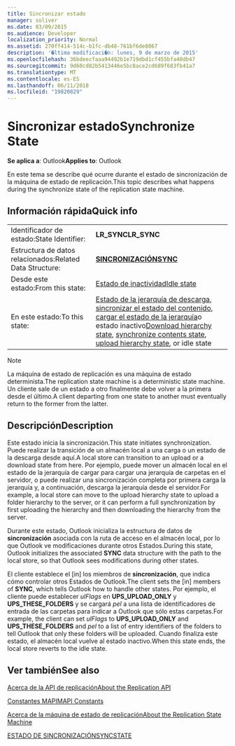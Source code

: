 ```yaml
---
title: Sincronizar estado
manager: soliver
ms.date: 03/09/2015
ms.audience: Developer
localization_priority: Normal
ms.assetid: 270ff414-514c-b1fc-db48-761bf6de8867
description: '�ltima modificaci�n: lunes, 9 de marzo de 2015'
ms.openlocfilehash: 36bdeecfaaa94492b1e719dbd1cf455bfa40db47
ms.sourcegitcommit: 9d60cd82b5413446e5bc8ace2cd689f683fb41a7
ms.translationtype: MT
ms.contentlocale: es-ES
ms.lasthandoff: 06/11/2018
ms.locfileid: "19820829"
---
```

# <a name="synchronize-state"></a><span data-ttu-id="4787c-103">Sincronizar estado</span><span class="sxs-lookup"><span data-stu-id="4787c-103">Synchronize State</span></span>

  
  
<span data-ttu-id="4787c-104">**Se aplica a**: Outlook</span><span class="sxs-lookup"><span data-stu-id="4787c-104">**Applies to**: Outlook</span></span> 
  
 <span data-ttu-id="4787c-105">En este tema se describe qué ocurre durante el estado de sincronización de la máquina de estado de replicación.</span><span class="sxs-lookup"><span data-stu-id="4787c-105">This topic describes what happens during the synchronize state of the replication state machine.</span></span> 
  
## <a name="quick-info"></a><span data-ttu-id="4787c-106">Información rápida</span><span class="sxs-lookup"><span data-stu-id="4787c-106">Quick info</span></span>

|||
|:-----|:-----|
|<span data-ttu-id="4787c-107">Identificador de estado:</span><span class="sxs-lookup"><span data-stu-id="4787c-107">State Identifier:</span></span>  <br/> |<span data-ttu-id="4787c-108">**LR_SYNC**</span><span class="sxs-lookup"><span data-stu-id="4787c-108">**LR_SYNC**</span></span> <br/> |
|<span data-ttu-id="4787c-109">Estructura de datos relacionados:</span><span class="sxs-lookup"><span data-stu-id="4787c-109">Related Data Structure:</span></span>  <br/> |<span data-ttu-id="4787c-110">**[SINCRONIZACIÓN](sync.md)**</span><span class="sxs-lookup"><span data-stu-id="4787c-110">**[SYNC](sync.md)**</span></span> <br/> |
|<span data-ttu-id="4787c-111">Desde este estado:</span><span class="sxs-lookup"><span data-stu-id="4787c-111">From this state:</span></span>  <br/> |[<span data-ttu-id="4787c-112">Estado de inactividad</span><span class="sxs-lookup"><span data-stu-id="4787c-112">Idle state</span></span>](idle-state.md) <br/> |
|<span data-ttu-id="4787c-113">En este estado:</span><span class="sxs-lookup"><span data-stu-id="4787c-113">To this state:</span></span>  <br/> |<span data-ttu-id="4787c-114">[Estado de la jerarquía de descarga](download-hierarchy-state.md), [sincronizar el estado del contenido](synchronize-contents-state.md), [cargar el estado de la jerarquía](upload-hierarchy-state.md)o estado inactivo</span><span class="sxs-lookup"><span data-stu-id="4787c-114">[Download hierarchy state](download-hierarchy-state.md), [synchronize contents state](synchronize-contents-state.md), [upload hierarchy state](upload-hierarchy-state.md), or idle state</span></span>  <br/> |
   
> [!NOTE]
> <span data-ttu-id="4787c-115">La máquina de estado de replicación es una máquina de estado determinista.</span><span class="sxs-lookup"><span data-stu-id="4787c-115">The replication state machine is a deterministic state machine.</span></span> <span data-ttu-id="4787c-116">Un cliente sale de un estado a otro finalmente debe volver a la primera desde el último.</span><span class="sxs-lookup"><span data-stu-id="4787c-116">A client departing from one state to another must eventually return to the former from the latter.</span></span> 
  
## <a name="description"></a><span data-ttu-id="4787c-117">Descripción</span><span class="sxs-lookup"><span data-stu-id="4787c-117">Description</span></span>

<span data-ttu-id="4787c-118">Este estado inicia la sincronización.</span><span class="sxs-lookup"><span data-stu-id="4787c-118">This state initiates synchronization.</span></span> <span data-ttu-id="4787c-119">Puede realizar la transición de un almacén local a una carga o un estado de la descarga desde aquí.</span><span class="sxs-lookup"><span data-stu-id="4787c-119">A local store can transition to an upload or a download state from here.</span></span> <span data-ttu-id="4787c-120">Por ejemplo, puede mover un almacén local en el estado de la jerarquía de cargar para cargar una jerarquía de carpetas en el servidor, o puede realizar una sincronización completa por primera carga la jerarquía y, a continuación, descarga la jerarquía desde el servidor.</span><span class="sxs-lookup"><span data-stu-id="4787c-120">For example, a local store can move to the upload hierarchy state to upload a folder hierarchy to the server, or it can perform a full synchronization by first uploading the hierarchy and then downloading the hierarchy from the server.</span></span>
  
<span data-ttu-id="4787c-121">Durante este estado, Outlook inicializa la estructura de datos de **sincronización** asociada con la ruta de acceso en el almacén local, por lo que Outlook ve modificaciones durante otros Estados.</span><span class="sxs-lookup"><span data-stu-id="4787c-121">During this state, Outlook initializes the associated **SYNC** data structure with the path to the local store, so that Outlook sees modifications during other states.</span></span> 
  
<span data-ttu-id="4787c-122">El cliente establece el [in] los miembros de **sincronización**, que indica cómo controlar otros Estados de Outlook.</span><span class="sxs-lookup"><span data-stu-id="4787c-122">The client sets the [in] members of **SYNC**, which tells Outlook how to handle other states.</span></span> <span data-ttu-id="4787c-123">Por ejemplo, el cliente puede establecer *ulFlags* en **UPS_UPLOAD_ONLY** y **UPS_THESE_FOLDERS** y se cargará *pel* a una lista de identificadores de entrada de las carpetas para indicar a Outlook que sólo estas carpetas.</span><span class="sxs-lookup"><span data-stu-id="4787c-123">For example, the client can set  *ulFlags*  to **UPS_UPLOAD_ONLY** and **UPS_THESE_FOLDERS** and  *pel*  to a list of entry identifiers of the folders to tell Outlook that only these folders will be uploaded.</span></span> <span data-ttu-id="4787c-124">Cuando finaliza este estado, el almacén local vuelve al estado inactivo.</span><span class="sxs-lookup"><span data-stu-id="4787c-124">When this state ends, the local store reverts to the idle state.</span></span> 
  
## <a name="see-also"></a><span data-ttu-id="4787c-125">Ver también</span><span class="sxs-lookup"><span data-stu-id="4787c-125">See also</span></span>



[<span data-ttu-id="4787c-126">Acerca de la API de replicación</span><span class="sxs-lookup"><span data-stu-id="4787c-126">About the Replication API</span></span>](about-the-replication-api.md)
  
[<span data-ttu-id="4787c-127">Constantes MAPI</span><span class="sxs-lookup"><span data-stu-id="4787c-127">MAPI Constants</span></span>](mapi-constants.md)
  
[<span data-ttu-id="4787c-128">Acerca de la máquina de estado de replicación</span><span class="sxs-lookup"><span data-stu-id="4787c-128">About the Replication State Machine</span></span>](about-the-replication-state-machine.md)
  
[<span data-ttu-id="4787c-129">ESTADO DE SINCRONIZACIÓN</span><span class="sxs-lookup"><span data-stu-id="4787c-129">SYNCSTATE</span></span>](syncstate.md)

